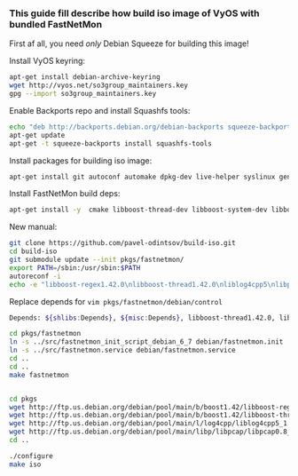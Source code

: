 ### This guide fill describe how build iso image of VyOS with bundled FastNetMon

First af all, you need _only_ Debian Squeeze for building this image!

Install VyOS keyring:
```bash
apt-get install debian-archive-keyring
wget http://vyos.net/so3group_maintainers.key
gpg --import so3group_maintainers.key
```

Enable Backports repo and install Squashfs tools:
```bash
echo "deb http://backports.debian.org/debian-backports squeeze-backports main" >> /etc/apt/sources.list
apt-get update
apt-get -t squeeze-backports install squashfs-tools
```

Install packages for building iso image:
```bash
apt-get install git autoconf automake dpkg-dev live-helper syslinux genisoimage
```

Install FastNetMon build deps:
```bash
apt-get install -y  cmake libboost-thread-dev libboost-system-dev libboost-regex-dev libpcap-dev libnuma-dev liblog4cpp5-dev libboost-all-dev libgpm-dev libncurses5-dev libgeoip-dev clang
```

New manual:
```bash
git clone https://github.com/pavel-odintsov/build-iso.git
cd build-iso
git submodule update --init pkgs/fastnetmon/
export PATH=/sbin:/usr/sbin:$PATH
autoreconf -i
echo -e "libboost-regex1.42.0\nlibboost-thread1.42.0\nliblog4cpp5\nlibpcap0.8\nfastnetmon" >> livecd/config.vyatta/chroot_local-packageslists/vyatta-full.list
```

Replace depends for ```vim pkgs/fastnetmon/debian/control```
```bash
Depends: ${shlibs:Depends}, ${misc:Depends}, libboost-thread1.42.0, libboost-system1.42.0 , libboost-regex1.42.0, libpcap0.8, liblog4cpp5
```

```bash
cd pkgs/fastnetmon
ln -s ../src/fastnetmon_init_script_debian_6_7 debian/fastnetmon.init
ln -s ../src/fastnetmon.service debian/fastnetmon.service
cd ..
cd ..
make fastnetmon


cd pkgs
wget http://ftp.us.debian.org/debian/pool/main/b/boost1.42/libboost-regex1.42.0_1.42.0-4_amd64.deb
wget http://ftp.us.debian.org/debian/pool/main/b/boost1.42/libboost-thread1.42.0_1.42.0-4_amd64.deb
wget http://ftp.us.debian.org/debian/pool/main/l/log4cpp/liblog4cpp5_1.0-4_amd64.deb
wget http://ftp.us.debian.org/debian/pool/main/libp/libpcap/libpcap0.8_1.1.1-2+squeeze1_amd64.deb
cd ..

./configure
make iso
```
